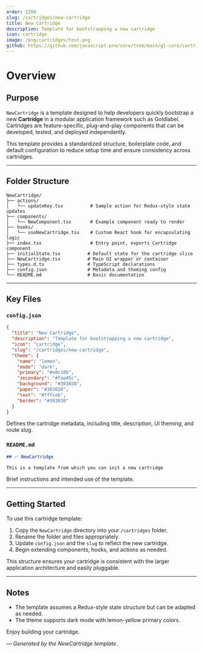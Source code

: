 ```yaml
---
order: 2200
slug: /cartridges/new-cartridge
title: New Cartridge
description: Template for bootstrapping a new cartridge
icon: cartridge
image: /png/cartridges/test.png
github: https://github.com/javascript-pro/core/tree/main/gl-core/cartridges/NewCartridge
---
```


# Overview

## Purpose

`NewCartridge` is a template designed to help developers quickly bootstrap a new **Cartridge** in a modular application framework such as Goldlabel. Cartridges are feature-specific, plug-and-play components that can be developed, tested, and deployed independently.

This template provides a standardized structure, boilerplate code, and default configuration to reduce setup time and ensure consistency across cartridges.

---

## Folder Structure

```
NewCartridge/
├── actions/
│   └── updateKey.tsx          # Sample action for Redux-style state updates
├── components/
│   └── NewComponent.tsx       # Example component ready to render
├── hooks/
│   └── useNewCartridge.tsx    # Custom React hook for encapsulating logic
├── index.tsx                  # Entry point, exports Cartridge component
├── initialState.tsx          # Default state for the cartridge slice
├── NewCartridge.tsx          # Main UI wrapper or container
├── types.d.ts                # TypeScript declarations
├── config.json               # Metadata and theming config
└── README.md                 # Basic documentation
```

---

## Key Files

### `config.json`

```json
{
  "title": "New Cartridge",
  "description": "Template for bootstrapping a new cartridge",
  "icon": "cartridge",
  "slug": "/cartridges/new-cartridge",
  "theme": {
    "name": "lemon",
    "mode": "dark",
    "primary": "#e8c10b",
    "secondary": "#fae45c",
    "background": "#303030",
    "paper": "#303030",
    "text": "#fffceb",
    "border": "#303030"
  }
}
```

Defines the cartridge metadata, including title, description, UI theming, and route slug.

### `README.md`

```md
## ✅ NewCartridge

This is a template from which you can init a new cartridge
```

Brief instructions and intended use of the template.

---

## Getting Started

To use this cartridge template:

1. Copy the `NewCartridge` directory into your `/cartridges` folder.
2. Rename the folder and files appropriately.
3. Update `config.json` and the `slug` to reflect the new cartridge.
4. Begin extending components, hooks, and actions as needed.

This structure ensures your cartridge is consistent with the larger application architecture and easily pluggable.

---

## Notes

- The template assumes a Redux-style state structure but can be adapted as needed.
- The theme supports dark mode with lemon-yellow primary colors.

Enjoy building your cartridge.

—
_Generated by the NewCartridge template._
